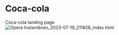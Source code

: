 # Coca-cola
Coca-cola landing page
![Opera Instantâneo_2023-07-19_211828_index html](https://github.com/Muniunga/Coca-cola/assets/50484751/2e7234c5-438e-40a0-ba18-3d6ba7473f9f)
